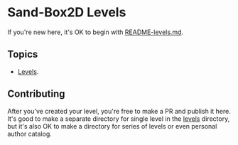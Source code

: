 # Sand-Box2D Levels
If you're new here, it's OK to begin with [README-levels.md](./README-levels.md).

## Topics
- [Levels](./README-levels.md).

## Contributing
After you've created your level, you're free to make a PR and publish it here.
It's good to make a separate directory for single level in the [levels](../levels/) directory,
but it's also OK to make a directory for series of levels or even personal author catalog.
